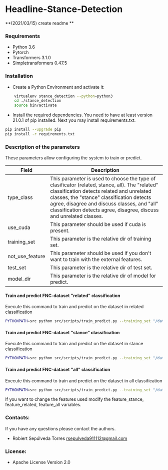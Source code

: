 # Headline-Stance-Detection

**(2021/03/15) create readme **

### Requirements
* Python 3.6
* Pytorch 
* Transformers 3.1.0
* Simpletransformers 0.47.5

### Installation
* Create a Python Environment and activate it:
```bash 
    virtualenv stance_detection --python=python3
    cd ./stance_detection
    source bin/activate
```
* Install the required dependencies. 
You need to have at least version 21.0.1 of pip installed. Next you may install requirements.txt.

```bash
pip install --upgrade pip
pip install -r requirements.txt
```

### Description of the parameters
These parameters allow configuring the system to train or predict.

|Field|Description|
|---|---|
|type_class|This parameter is used to choose the type of clasificator (related, stance, all). The "related" classification detects related and unrelated classes, the "stance" classification detects agree, disagree and discuss classes, and "all" classification detects agree, disagree, discuss and unrelated classes.|
|use_cuda|This parameter should be used if cuda is present.|
|training_set|This parameter is the relative dir of training set.|
|not_use_feature|This parameter should be used if you don't want to train with the external features.|
|test_set|This parameter is the relative dir of test set.|
|model_dir|This parameter is the relative dir of model for predict.|

#### Train and predict FNC-dataset "related" classification
Execute this command to train and predict on the dataset in related classification
```bash
PYTHONPATH=src python src/scripts/train_predict.py --training_set "/data/FNC_summy_textRank_train_spacy_pipeline_polarity_v2.json" --test_set "/data/FNC_summy_textRank_test_spacy_pipeline_polarity_v2.json" --type_class "related"
```

#### Train and predict FNC-dataset "stance" classification
Execute this command to train and predict on the dataset in stance classification
```bash
PYTHONPATH=src python src/scripts/train_predict.py --training_set "/data/FNC_summy_textRank_train_spacy_pipeline_polarity_v2.json" --test_set "/data/FNC_summy_textRank_test_spacy_pipeline_polarity_v2.json" --type_class "stance"
```

#### Train and predict FNC-dataset "all" classification
Execute this command to train and predict on the dataset in all classification
```bash
PYTHONPATH=src python src/scripts/train_predict.py --training_set "/data/FNC_summy_textRank_train_spacy_pipeline_polarity_v2.json" --test_set "/data/FNC_summy_textRank_test_spacy_pipeline_polarity_v2.json" --type_class "all"
```

If you want to change the features used modify the feature_stance, feature_related, feature_all variables.

### Contacts:
If you have any questions please contact the authors.
  * Robiert Sepúlveda Torres rsepulveda911112@gmail.com  
 
### License:
  * Apache License Version 2.0 